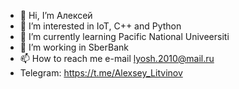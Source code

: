 - 👋 Hi, I’m Алексей 
- 👀 I’m interested in IoT, C++ and Python
- 🌱 I’m currently learning Pacific National Univeersiti
- 💞️ I’m working in SberBank
- 📫 How to reach me e-mail lyosh.2010@mail.ru
- Telegram: https://t.me/Alexsey_Litvinov

<!---
AlLitv/AlLitv is a ✨ special ✨ repository because its `README.md` (this file) appears on your GitHub profile.
You can click the Preview link to take a look at your changes.
--->
